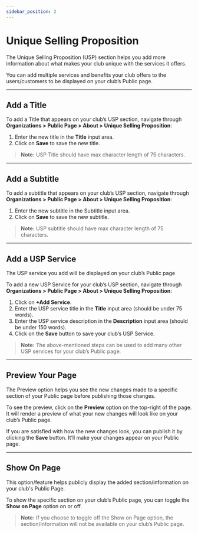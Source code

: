 ```yaml
---
sidebar_position: 2
---
```


# Unique Selling Proposition

The Unique Selling Proposition (USP) section helps you add more information about what makes your club unique with the services it offers.

You can add multiple services and benefits your club offers to the users/customers to be displayed on your club’s Public page.

---

## Add a Title

To add a Title that appears on your club’s USP section, navigate through **Organizations > Public Page > About > Unique Selling Proposition**:

1. Enter the new title in the **Title** input area.
1. Click on **Save** to save the new title.

> **Note:**
> USP Title should have max character length of 75 characters.

---

## Add a Subtitle

To add a subtitle that appears on your club’s USP section, navigate through **Organizations > Public Page > About > Unique Selling Proposition**:

1. Enter the new subtitle in the Subtitle input area.
1. Click on **Save** to save the new subtitle.

> **Note:**
> USP subtitle should have max character length of 75 characters.

---

## Add a USP Service

The USP service you add will be displayed on your club’s Public page

To add a new USP Service for your club’s USP section, navigate through **Organizations > Public Page > About > Unique Selling Proposition**:

1. Click on **+Add Service**. 
2. Enter the USP service title in the **Title** input area (should be under 75 words).
3. Enter the USP service description in the **Description** input area (should be under 150 words).
4. Click on the **Save** button to save your club’s USP Service.

> **Note:**
> The above-mentioned steps can be used to add many other USP services for your club’s Public page.

---

## Preview Your Page

The Preview option helps you see the new changes made to a specific section of your Public page before publishing those changes.

To see the preview, click on the **Preview** option on the top-right of the page.
It will render a preview of what your new changes will look like on your club’s Public page.

If you are satisfied with how the new changes look, you can publish it by clicking the **Save** button. It’ll make your changes appear on your Public page.


---

## Show On Page

This option/feature helps publicly display the added section/information on your club's Public Page.

To show the specific section on your club’s Public page, you can toggle the **Show on Page** option on or off.

> **Note:** 
> If you choose to toggle off the Show on Page option, the section/information will not be available on your club’s Public page.